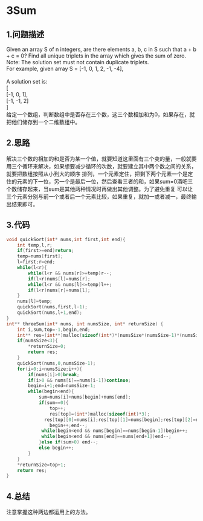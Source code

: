 3Sum
====

1.问题描述
----

Given an array S of n integers, are there elements a, b, c in S such that a + b + c = 0? Find all unique triplets in the array which gives the sum of zero.<br>
Note: The solution set must not contain duplicate triplets.<br>
For example, given array S = [-1, 0, 1, 2, -1, -4],<br>
<br>
A solution set is:<br>
[<br>
  [-1, 0, 1],<br>
  [-1, -1, 2]<br>
]<br>
给定一个数组，判断数组中是否存在三个数，这三个数相加和为0，如果存在，就把他们储存到一个二维数组中。

2.思路
---

解决三个数的相加的和是否为某一个值，就要知道这里面有三个变的量，一般就要用三个循环来解决，如果想要减少循环的次数，就要建立其中两个数之间的关系，就要把数组按照从小到大的顺序
排列，一个元素定住，把剩下两个元素一个是定住的元素的下一位，另一个是最后一位，然后查看三者的和，如果sum=0酒吧三个数储存起来，当sum是其他两种情况时再做出其他调整。为了避免重复
可以让三个元素分别与前一个或者后一个元素比较，如果重复，就加一或者减一，最终输出结果即可。<br>

3.代码
---

```c
void quickSort(int* nums,int first,int end){
    int temp,l,r;
    if(first>=end)return;
    temp=nums[first];
    l=first;r=end;
    while(l<r){
        while(l<r && nums[r]>=temp)r--;
        if(l<r)nums[l]=nums[r];
        while(l<r && nums[l]<=temp)l++;
        if(l<r)nums[r]=nums[l];
    }
    nums[l]=temp;
    quickSort(nums,first,l-1);
    quickSort(nums,l+1,end);
}
int** threeSum(int* nums, int numsSize, int* returnSize) {
    int i,sum,top=-1,begin,end;
    int** res=(int**)malloc(sizeof(int*)*(numsSize*(numsSize-1)*(numsSize-2))/6);
    if(numsSize<3){
        *returnSize=0;
        return res;
    }
    quickSort(nums,0,numsSize-1);
    for(i=0;i<numsSize;i++){
        if(nums[i]>0)break;
        if(i>0 && nums[i]==nums[i-1])continue;
        begin=i+1;end=numsSize-1;
        while(begin<end){
            sum=nums[i]+nums[begin]+nums[end];
            if(sum==0){
                top++;
	            res[top]=(int*)malloc(sizeof(int)*3);
              res[top][0]=nums[i];res[top][1]=nums[begin];res[top][2]=nums[end];
	            begin++;end--;
             while(begin<end && nums[begin]==nums[begin-1])begin++;
             while(begin<end && nums[end]==nums[end+1])end--;
            }else if(sum>0) end--;
            else begin++;
        }
    }
    *returnSize=top+1;
    return res;
}
```

4.总结
---

注意掌握这种两边都运用上的方法。
